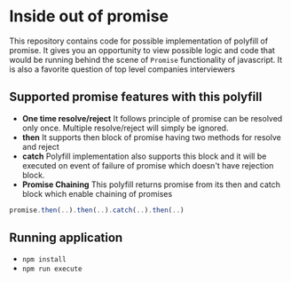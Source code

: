 # Inside out of promise
This repository contains code for possible implementation of polyfill of promise. It gives you an opportunity to view possible logic and code that would be running behind the scene of `Promise` functionality of javascript.
It is also a favorite question of top level companies interviewers

## Supported promise features with this polyfill
* **One time resolve/reject** It follows principle of promise can be resolved only once. Multiple resolve/reject will simply be ignored.
* **then** It supports then block of promise having two methods for resolve and reject
* **catch** Polyfill implementation also supports this block and it will be executed on event of failure of promise which doesn't have rejection block.
* **Promise Chaining** This polyfill returns promise from its then and catch block which enable chaining of promises
```typescript
promise.then(..).then(..).catch(..).then(..)
```
## Running application
* `npm install`
* `npm run execute`

